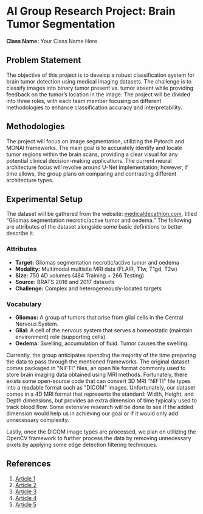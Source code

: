 # AI Group Research Project: Brain Tumor Segmentation

**Class Name:** Your Class Name Here

## Problem Statement
The objective of this project is to develop a robust classification system for brain tumor detection using medical imaging datasets. The challenge is to classify images into binary tumor present vs. tumor absent while providing feedback on the tumor’s location in the image. The project will be divided into three roles, with each team member focusing on different methodologies to enhance classification accuracy and interpretability.

## Methodologies
The project will focus on image segmentation, utilizing the Pytorch and MONAI frameworks. The main goal is to accurately identify and locate tumor regions within the brain scans, providing a clear visual for any potential clinical decision-making applications. The current neural architecture focus will revolve around U-Net implementation; however, if time allows, the group plans on comparing and contrasting different architecture types.

## Experimental Setup
The dataset will be gathered from the website: [medicaldecathlon.com](http://medicaldecathlon.com), titled “Gliomas segmentation necrotic/active tumor and oedema.” The following are attributes of the dataset alongside some basic definitions to better describe it.

### Attributes
- **Target:** Gliomas segmentation necrotic/active tumor and oedema
- **Modality:** Multimodal multisite MRI data (FLAIR, T1w, T1gd, T2w)
- **Size:** 750 4D volumes (484 Training + 266 Testing)
- **Source:** BRATS 2016 and 2017 datasets
- **Challenge:** Complex and heterogeneously-located targets

### Vocabulary
- **Gliomas:** A group of tumors that arise from glial cells in the Central Nervous System.
- **Glial:** A cell of the nervous system that serves a homeostatic (maintain environment) role (supporting cells).
- **Oedema:** Swelling, accumulation of fluid. Tumor causes the swelling.

Currently, the group anticipates spending the majority of the time preparing the data to pass through the mentioned frameworks. The original dataset comes packaged in "NIFTI" files, an open file format commonly used to store brain imaging data obtained using MRI methods. Fortunately, there exists some open-source code that can convert 3D MRI "NIFTI" file types into a readable format such as "DICOM" images. Unfortunately, our dataset comes in a 4D MRI format that represents the standard: Width, Height, and Depth dimensions, but provides an extra dimension of time typically used to track blood flow. Some extensive research will be done to see if the added dimension would help us in achieving our goal or if it would only add unnecessary complexity.

Lastly, once the DICOM image types are processed, we plan on utilizing the OpenCV framework to further process the data by removing unnecessary pixels by applying some edge detection filtering techniques.

## References
1. [Article 1](https://www.ncbi.nlm.nih.gov/pmc/articles/PMC7778711/pdf/12065_2020_Article_540.pdf)
2. [Article 2](https://www.ncbi.nlm.nih.gov/pmc/articles/PMC6945006/pdf/ns-1938396-198.pdf)
3. [Article 3](https://www.sciencedirect.com/science/article/pii/S2352914821002033?via%3Dihub)
4. [Article 4](https://journalofbigdata.springeropen.com/articles/10.1186/s40537-021-00444-8)
5. [Article 5](https://arxiv.org/pdf/1906.01796v2)
